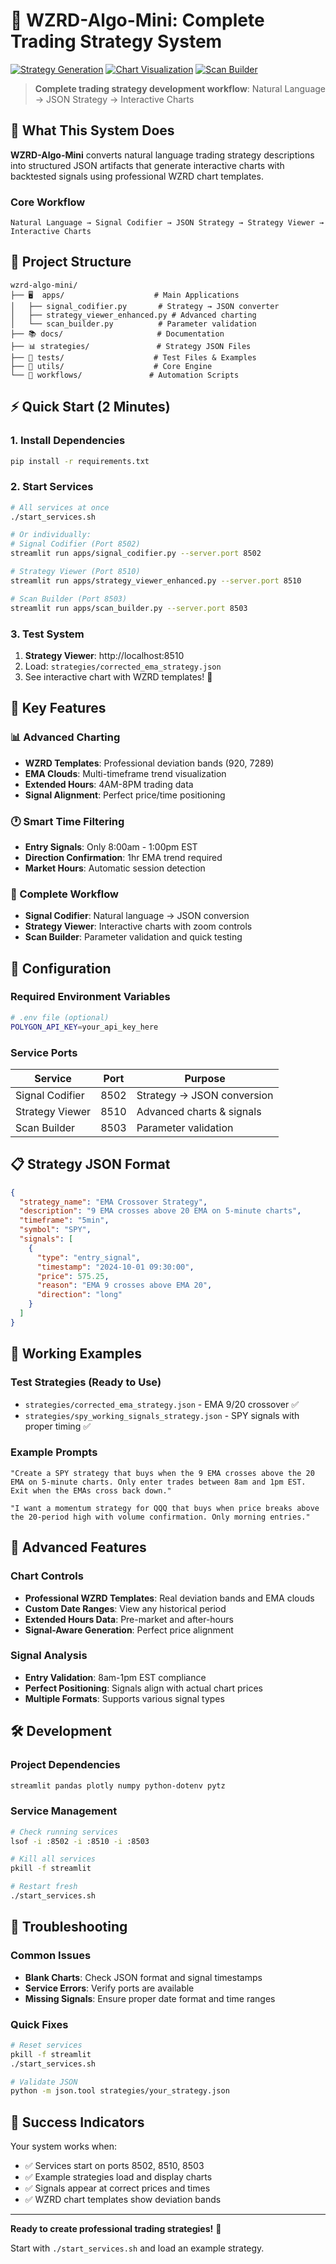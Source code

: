 # 🚀 WZRD-Algo-Mini: Complete Trading Strategy System

[![Strategy Generation](https://img.shields.io/badge/Strategy-Generation-blue)](apps/signal_codifier.py)
[![Chart Visualization](https://img.shields.io/badge/Chart-Visualization-green)](apps/strategy_viewer_enhanced.py)
[![Scan Builder](https://img.shields.io/badge/Scan-Builder-purple)](apps/scan_builder.py)

> **Complete trading strategy development workflow**: Natural Language → JSON Strategy → Interactive Charts

## 🎯 What This System Does

**WZRD-Algo-Mini** converts natural language trading strategy descriptions into structured JSON artifacts that generate interactive charts with backtested signals using professional WZRD chart templates.

### Core Workflow
```
Natural Language → Signal Codifier → JSON Strategy → Strategy Viewer → Interactive Charts
```

## 📁 Project Structure

```
wzrd-algo-mini/
├── 🖥️  apps/                    # Main Applications
│   ├── signal_codifier.py       # Strategy → JSON converter
│   ├── strategy_viewer_enhanced.py # Advanced charting
│   └── scan_builder.py          # Parameter validation
├── 📚 docs/                     # Documentation
├── 📊 strategies/               # Strategy JSON Files
├── 🧪 tests/                    # Test Files & Examples
├── 🔧 utils/                    # Core Engine
└── 🔄 workflows/               # Automation Scripts
```

## ⚡ Quick Start (2 Minutes)

### 1. Install Dependencies
```bash
pip install -r requirements.txt
```

### 2. Start Services
```bash
# All services at once
./start_services.sh

# Or individually:
# Signal Codifier (Port 8502)
streamlit run apps/signal_codifier.py --server.port 8502

# Strategy Viewer (Port 8510)
streamlit run apps/strategy_viewer_enhanced.py --server.port 8510

# Scan Builder (Port 8503)
streamlit run apps/scan_builder.py --server.port 8503
```

### 3. Test System
1. **Strategy Viewer**: http://localhost:8510
2. Load: `strategies/corrected_ema_strategy.json`
3. See interactive chart with WZRD templates! 🎉

## 🎨 Key Features

### 📊 Advanced Charting
- **WZRD Templates**: Professional deviation bands (920, 7289)
- **EMA Clouds**: Multi-timeframe trend visualization
- **Extended Hours**: 4AM-8PM trading data
- **Signal Alignment**: Perfect price/time positioning

### 🕐 Smart Time Filtering
- **Entry Signals**: Only 8:00am - 1:00pm EST
- **Direction Confirmation**: 1hr EMA trend required
- **Market Hours**: Automatic session detection

### 🔧 Complete Workflow
- **Signal Codifier**: Natural language → JSON conversion
- **Strategy Viewer**: Interactive charts with zoom controls
- **Scan Builder**: Parameter validation and quick testing

## 🔧 Configuration

### Required Environment Variables
```bash
# .env file (optional)
POLYGON_API_KEY=your_api_key_here
```

### Service Ports
| Service | Port | Purpose |
|---------|------|---------|
| Signal Codifier | 8502 | Strategy → JSON conversion |
| Strategy Viewer | 8510 | Advanced charts & signals |
| Scan Builder | 8503 | Parameter validation |

## 📋 Strategy JSON Format

```json
{
  "strategy_name": "EMA Crossover Strategy",
  "description": "9 EMA crosses above 20 EMA on 5-minute charts",
  "timeframe": "5min",
  "symbol": "SPY",
  "signals": [
    {
      "type": "entry_signal",
      "timestamp": "2024-10-01 09:30:00",
      "price": 575.25,
      "reason": "EMA 9 crosses above EMA 20",
      "direction": "long"
    }
  ]
}
```

## 🎯 Working Examples

### Test Strategies (Ready to Use)
- `strategies/corrected_ema_strategy.json` - EMA 9/20 crossover ✅
- `strategies/spy_working_signals_strategy.json` - SPY signals with proper timing ✅

### Example Prompts
```
"Create a SPY strategy that buys when the 9 EMA crosses above the 20 EMA on 5-minute charts. Only enter trades between 8am and 1pm EST. Exit when the EMAs cross back down."

"I want a momentum strategy for QQQ that buys when price breaks above the 20-period high with volume confirmation. Only morning entries."
```

## 🚀 Advanced Features

### Chart Controls
- **Professional WZRD Templates**: Real deviation bands and EMA clouds
- **Custom Date Ranges**: View any historical period
- **Extended Hours Data**: Pre-market and after-hours
- **Signal-Aware Generation**: Perfect price alignment

### Signal Analysis
- **Entry Validation**: 8am-1pm EST compliance
- **Perfect Positioning**: Signals align with actual chart prices
- **Multiple Formats**: Supports various signal types

## 🛠️ Development

### Project Dependencies
```bash
streamlit pandas plotly numpy python-dotenv pytz
```

### Service Management
```bash
# Check running services
lsof -i :8502 -i :8510 -i :8503

# Kill all services
pkill -f streamlit

# Restart fresh
./start_services.sh
```

## 🐛 Troubleshooting

### Common Issues
- **Blank Charts**: Check JSON format and signal timestamps
- **Service Errors**: Verify ports are available
- **Missing Signals**: Ensure proper date format and time ranges

### Quick Fixes
```bash
# Reset services
pkill -f streamlit
./start_services.sh

# Validate JSON
python -m json.tool strategies/your_strategy.json
```

## 🎉 Success Indicators

Your system works when:
- ✅ Services start on ports 8502, 8510, 8503
- ✅ Example strategies load and display charts
- ✅ Signals appear at correct prices and times
- ✅ WZRD chart templates show deviation bands

---

**Ready to create professional trading strategies!** 🚀

Start with `./start_services.sh` and load an example strategy.